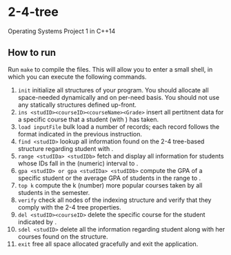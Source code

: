 # 2-4-tree
Operating Systems Project 1 in C++14

## How to run
Run `make` to compile the files. This will allow you to enter a small shell, in
which you can execute the following commands.

1. `init`
initialize all structures of your program. You should allocate all space-needed
dynamically and on per-need basis. You should not use any statically structures
defined up-front.
2. `ins <studID><courseID><courseName><Grade>`
insert all pertitnent data for a specific course that a student (with <studID>)
has taken.
3. `load inputFile`
bulk load a number of records; each record follows the format indicated in the
previous instruction.
4. `find <studID>`
lookup all information found on the 2-4 tree-based structure regarding student
with <studID>.
5. `range <studIDa> <studIDb>`
fetch and display all information for students whose IDs fall in the (numeric)
interval <studIDa> to <studIDb>.
6. `gpa <studID> or gpa <studIDa> <studIDb>`
compute the GPA of a specific student or the average GPA of students in the
range <studIDa> to <studIDb>.
7. `top k`
compute the k (number) more popular courses taken by all students in the
semester.
8. `verify`
check all nodes of the indexing structure and verify that they comply with the
2-4 tree properties.
9. `del <studID><courseID>`
delete the specific course for the student indicated by <studID>.
10. `sdel <studID>`
delete all the information regarding student <studID> along with her courses
found on the structure.
11. `exit`
free all space allocated gracefully and exit the application.
